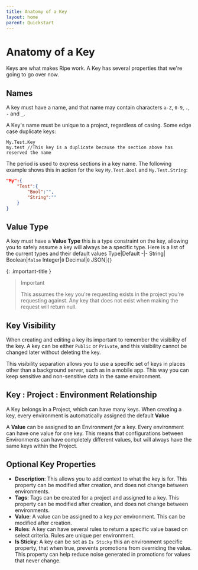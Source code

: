 ```yaml
---
title: Anatomy of a Key
layout: home
parent: Quickstart
---
```

# Anatomy of a Key

Keys are what makes Ripe work. A Key has several properties that we're going to go over now.

## Names
A key must have a name, and that name may contain characters `a-Z`, `0-9`, `.`, `-` and `_`.

A Key's name must be unique to a project, regardless of casing. Some edge case duplicate keys:
```
My.Test.Key
my.test //This key is a duplicate because the section above has reserved the name
```

The period is used to express sections in a key name. The following example shows this in action for the key `My.Test.Bool` and `My.Test.String`:
```json
"My":{
    "Test":{
        "Bool":"",
        "String":""
    }
}
```

## Value Type
A key must have a **Value Type** this is a type constraint on the key, allowing you to safely assume a key will always be a specific type. Here is a list of the current types and their default values
Type|Default
-|-
String|` `
Boolean|`false`
Integer|`0`
Decimal|`0`
JSON|`{}`

{: .important-title }
> Important
>
> This assumes the key you're requesting exists in the project you're requesting against. Any key that does not exist when making the request will return null.

## Key Visibility
When creating and editing a key its important to remember the visibility of the key. A key can be either `Public` or `Private`, and this visibility cannot be changed later without deleting the key. 

This visibility separation allows you to use a specific set of keys in places other than a background server, such as in a mobile app. This way you can keep sensitive and non-sensitive data in the same environment.

## Key : Project : Environment Relationship
A Key belongs in a Project, which can have many keys. When creating a key, every environment is automatically assigned the default **Value**

A **Value** can be assigned to an Environment *for* a key. Every environment can have one value for one key. This means that configurations between Environments can have completely different values, but will always have the same keys within the Project.

## Optional Key Properties

* **Description**: This allows you to add context to what the key is for. This property can be modified after creation, and does not change between environments.
* **Tags**: Tags can be created for a project and assigned to a key. This property can be modified after creation, and does not change between environments.
* **Value**: A value can be assigned to a key *per* environment. This can be modified after creation.
* **Rules**: A key can have several rules to return a specific value based on select criteria. Rules are unique per environment.
* **Is Sticky**: A key can be set as `Is Sticky` this an environment specific property, that when true, prevents promotions from overriding the value. This property can help reduce noise generated in promotions for values that never change.